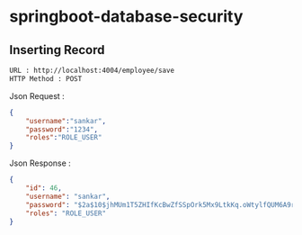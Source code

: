 # springboot-database-security
Inserting Record
----------------
```bash
URL : http://localhost:4004/employee/save
HTTP Method : POST
```
Json Request :
```json
{
    "username":"sankar",
    "password":"1234",
    "roles":"ROLE_USER"
}
```
Json Response :
```json
{
    "id": 46,
    "username": "sankar",
    "password": "$2a$10$jhMUm1T5ZHIfKcBwZfSSpOrk5Mx9LtkKq.oWtylfQUM6A9rIsn2tG",
    "roles": "ROLE_USER"
}
```
